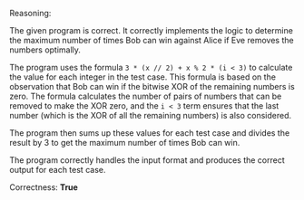Reasoning:

The given program is correct. It correctly implements the logic to determine the maximum number of times Bob can win against Alice if Eve removes the numbers optimally.

The program uses the formula `3 * (x // 2) + x % 2 * (i < 3)` to calculate the value for each integer in the test case. This formula is based on the observation that Bob can win if the bitwise XOR of the remaining numbers is zero. The formula calculates the number of pairs of numbers that can be removed to make the XOR zero, and the `i < 3` term ensures that the last number (which is the XOR of all the remaining numbers) is also considered.

The program then sums up these values for each test case and divides the result by 3 to get the maximum number of times Bob can win.

The program correctly handles the input format and produces the correct output for each test case.

Correctness: **True**